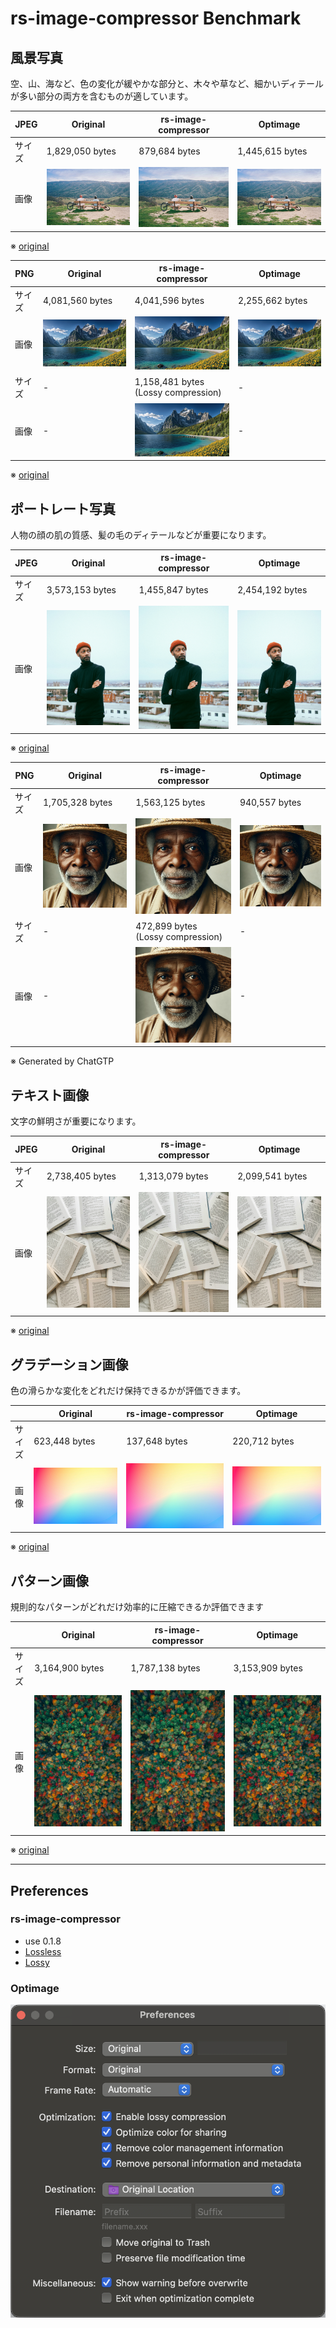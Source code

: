 # rs-image-compressor Benchmark

## 風景写真

空、山、海など、色の変化が緩やかな部分と、木々や草など、細かいディテールが多い部分の両方を含むものが適しています。

| JPEG | Original                    | rs-image-compressor                    | Optimage                    |
|------|-----------------------------|----------------------------------------|-----------------------------|
| サイズ  | 1,829,050 bytes             | 879,684 bytes                          | 1,445,615 bytes             |
| 画像   | ![](images/original/01.jpg) | ![](images/rs-image-compressor/01.jpg) | ![](images/optimage/01.jpg) |

※ [original](https://unsplash.com/ja/写真/2人のサイクリストが風光明媚な景色を眺めることができます-KxXdo-k1cjE)

| PNG | Original                    | rs-image-compressor                          | Optimage                    |
|-----|-----------------------------|----------------------------------------------|-----------------------------|
| サイズ | 4,081,560 bytes             | 4,041,596 bytes                              | 2,255,662 bytes             |
| 画像  | ![](images/original/01.png) | ![](images/rs-image-compressor/01.png)       | ![](images/optimage/01.png) |
| サイズ | -                           | 1,158,481 bytes<br/>(Lossy compression)      | -                           |
| 画像  | -                           | ![](images/rs-image-compressor/01-lossy.png) | -                           |

※ [original](https://pixabay.com/illustrations/mountain-nature-sky-forest-lake-8595014/)

## ポートレート写真

人物の顔の肌の質感、髪の毛のディテールなどが重要になります。

| JPEG | Original                    | rs-image-compressor                    | Optimage                    |
|------|-----------------------------|----------------------------------------|-----------------------------|
| サイズ  | 3,573,153 bytes             | 1,455,847 bytes                        | 2,454,192 bytes             |
| 画像   | ![](images/original/02.jpg) | ![](images/rs-image-compressor/02.jpg) | ![](images/optimage/02.jpg) |

※ [original](https://unsplash.com/ja/写真/バルコニーの近くに立つ男性-5aGUyCW_PJw)

| PNG | Original                    | rs-image-compressor                          | Optimage                    |
|-----|-----------------------------|----------------------------------------------|-----------------------------|
| サイズ | 1,705,328 bytes             | 1,563,125 bytes                              | 940,557 bytes               |
| 画像  | ![](images/original/02.png) | ![](images/rs-image-compressor/02.png)       | ![](images/optimage/02.png) |
| サイズ | -                           | 472,899 bytes<br/>(Lossy compression)        | -                           |
| 画像  | -                           | ![](images/rs-image-compressor/02-lossy.png) | -                           |

※ Generated by ChatGTP

## テキスト画像

文字の鮮明さが重要になります。

| JPEG | Original                    | rs-image-compressor                    | Optimage                    |
|------|-----------------------------|----------------------------------------|-----------------------------|
| サイズ  | 2,738,405 bytes             | 1,313,079 bytes                        | 2,099,541 bytes             |
| 画像   | ![](images/original/03.jpg) | ![](images/rs-image-compressor/03.jpg) | ![](images/optimage/03.jpg) |

※ [original](https://unsplash.com/ja/写真/白いテーブルに白いプリンター用紙-gETBUi_oRgQ)

## グラデーション画像

色の滑らかな変化をどれだけ保持できるかが評価できます。

|     | Original                    | rs-image-compressor                    | Optimage                    |
|-----|-----------------------------|----------------------------------------|-----------------------------|
| サイズ | 623,448 bytes               | 137,648 bytes                          | 220,712 bytes               |
| 画像  | ![](images/original/04.jpg) | ![](images/rs-image-compressor/04.jpg) | ![](images/optimage/04.jpg) |

※ [original](https://unsplash.com/ja/写真/青と白の抽象画-J6LMHbdW1k8)

## パターン画像

規則的なパターンがどれだけ効率的に圧縮できるか評価できます

|     | Original                    | rs-image-compressor                    | Optimage                    |
|-----|-----------------------------|----------------------------------------|-----------------------------|
| サイズ | 3,164,900 bytes             | 1,787,138 bytes                        | 3,153,909 bytes             |
| 画像  | ![](images/original/05.jpg) | ![](images/rs-image-compressor/05.jpg) | ![](images/optimage/05.jpg) |

※ [original](https://unsplash.com/ja/写真/たくさんの木々のある森の空撮-MUtNG8GurSQ)

---

## Preferences

### rs-image-compressor

* use 0.1.8
* [Lossless](images/rs-image-compressor/configure.json)
* [Lossy](images/rs-image-compressor/configure-lossy.json)

### Optimage

![](images/optimage/preference.png)
